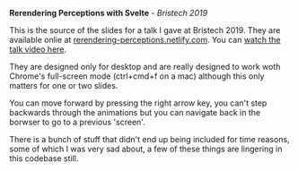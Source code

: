**Rerendering Perceptions with Svelte** - _Bristech 2019_

This is the source of the slides for a talk I gave at Bristech 2019. They are available onlie at [rerendering-perceptions.netlify.com](https://rerendering-perceptions.netlify.com/). You can [watch the talk video here](https://www.youtube.com/watch?v=fUfsHKR6X9s).

They are designed only for desktop and are really designed to work woth Chrome's full-screen mode (ctrl+cmd+f on a mac) although this only matters for one or two slides.

You can move forward by pressing the right arrow key, you can't step backwards through the animations but you can navigate back in the borwser to go to a previous 'screen'.

There is a bunch of stuff that didn't end up being included for time reasons, some of which I was very sad about, a few of these things are lingering in this codebase still.
